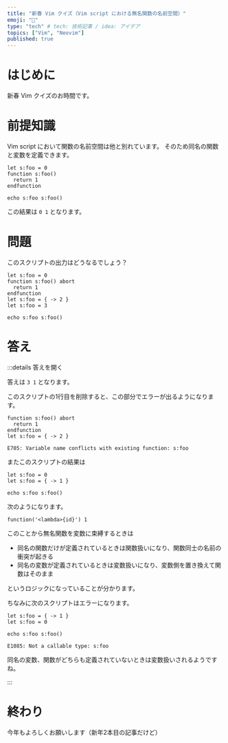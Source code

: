 ```yaml
---
title: "新春 Vim クイズ（Vim script における無名関数の名前空間）"
emoji: "🌅"
type: "tech" # tech: 技術記事 / idea: アイデア
topics: ["Vim", "Neovim"]
published: true
---
```


# はじめに

新春 Vim クイズのお時間です。

# 前提知識

Vim script において関数の名前空間は他と別れています。
そのため同名の関数と変数を定義できます。

```vim
let s:foo = 0
function s:foo()
  return 1
endfunction

echo s:foo s:foo()
```

この結果は `0 1` となります。

# 問題

このスクリプトの出力はどうなるでしょう？

```vim
let s:foo = 0
function s:foo() abort
  return 1
endfunction
let s:foo = { -> 2 }
let s:foo = 3

echo s:foo s:foo()
```

# 答え

:::details 答えを開く

答えは `3 1` となります。

このスクリプトの1行目を削除すると、この部分でエラーが出るようになります。

```vim
function s:foo() abort
  return 1
endfunction
let s:foo = { -> 2 }
```

```
E705: Variable name conflicts with existing function: s:foo
```

またこのスクリプトの結果は

```vim
let s:foo = 0
let s:foo = { -> 1 }

echo s:foo s:foo()
```

次のようになります。

```
function('<lambda>{id}') 1
```

このことから無名関数を変数に束縛するときは

- 同名の関数だけが定義されているときは関数扱いになり、関数同士の名前の衝突が起きる
- 同名の変数が定義されているときは変数扱いになり、変数側を置き換えて関数はそのまま

というロジックになっていることが分かります。

ちなみに次のスクリプトはエラーになります。

```vim
let s:foo = { -> 1 }
let s:foo = 0

echo s:foo s:foo()
```

```
E1085: Not a callable type: s:foo
```

同名の変数、関数がどちらも定義されていないときは変数扱いされるようですね。

:::

# 終わり

今年もよろしくお願いします（新年2本目の記事だけど）
